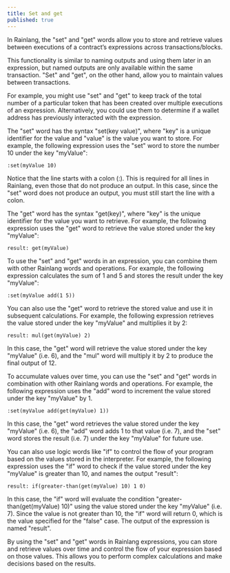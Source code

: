 ```yaml
---
title: Set and get
published: true
---
```


In Rainlang, the "set" and "get" words allow you to store and retrieve values between executions of a contract’s expressions across transactions/blocks.

This functionality is similar to naming outputs and using them later in an expression, but named outputs are only available within the same transaction. "Set" and "get", on the other hand, allow you to maintain values between transactions.

For example, you might use "set" and "get" to keep track of the total number of a particular token that has been created over multiple executions of an expression. Alternatively, you could use them to determine if a wallet address has previously interacted with the expression.

The "set" word has the syntax "set(key value)", where "key" is a unique identifier for the value and "value" is the value you want to store. For example, the following expression uses the "set" word to store the number 10 under the key "myValue":

```
:set(myValue 10)
```

Notice that the line starts with a colon (:). This is required for all lines in Rainlang, even those that do not produce an output. In this case, since the "set" word does not produce an output, you must still start the line with a colon.

The "get" word has the syntax "get(key)", where "key" is the unique identifier for the value you want to retrieve. For example, the following expression uses the "get" word to retrieve the value stored under the key "myValue":

```
result: get(myValue)
```

To use the "set" and "get" words in an expression, you can combine them with other Rainlang words and operations. For example, the following expression calculates the sum of 1 and 5 and stores the result under the key "myValue":

```
:set(myValue add(1 5))
```

You can also use the "get" word to retrieve the stored value and use it in subsequent calculations. For example, the following expression retrieves the value stored under the key "myValue" and multiplies it by 2:

```
result: mul(get(myValue) 2)
```

In this case, the "get" word will retrieve the value stored under the key "myValue" (i.e. 6), and the "mul" word will multiply it by 2 to produce the final output of 12.

To accumulate values over time, you can use the "set" and "get" words in combination with other Rainlang words and operations. For example, the following expression uses the "add" word to increment the value stored under the key "myValue" by 1.

```
:set(myValue add(get(myValue) 1))
```

In this case, the "get" word retrieves the value stored under the key "myValue" (i.e. 6), the "add" word adds 1 to that value (i.e. 7), and the "set" word stores the result (i.e. 7) under the key "myValue" for future use.

You can also use logic words like "if" to control the flow of your program based on the values stored in the interpreter. For example, the following expression uses the "if" word to check if the value stored under the key "myValue" is greater than 10, and names the output "result":

```
result: if(greater-than(get(myValue) 10) 1 0)
```

In this case, the "if" word will evaluate the condition "greater-than(get(myValue) 10)" using the value stored under the key "myValue" (i.e. 7). Since the value is not greater than 10, the "if" word will return 0, which is the value specified for the "false" case. The output of the expression is named "result".

By using the "set" and "get" words in Rainlang expressions, you can store and retrieve values over time and control the flow of your expression based on those values. This allows you to perform complex calculations and make decisions based on the results.
